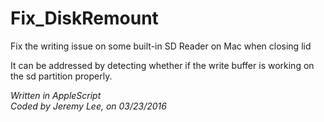 # Fix_DiskRemount
Fix the writing issue on some built-in SD Reader on Mac when closing lid

It can be addressed by detecting whether if the write buffer is working on the sd partition properly.

*Written in AppleScript*  
*Coded by Jeremy Lee, on 03/23/2016*
